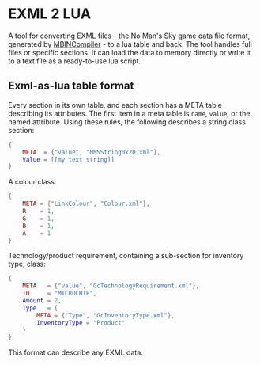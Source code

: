 # EXML 2 LUA
A tool for converting EXML files - the No Man's Sky game data file format, generated by [MBINCompiler](https://github.com/monkeyman192/MBINCompiler "MBINCompiler") - to a lua table and back.
The tool handles full files or specific sections. It can load the data to memory directly or write it to a text file as a ready-to-use lua script.
## Exml-as-lua table format
Every section in its own table, and each section has a META table describing its attributes. The first item in a meta table is `name`, `value`, or the named attribute.
Using these rules, the following describes a string class section:
```lua
{
    META  = {"value", "NMSString0x20.xml"},
    Value = [[my text string]]
}
```
A colour class:
```lua
{
    META = {"LinkColour", "Colour.xml"},
    R    = 1,
    G    = 1,
    B    = 1,
    A    = 1
}
```
Technology/product requirement, containing a sub-section for inventory type, class:
```lua
{
    META   = {"value", "GcTechnologyRequirement.xml"},
    ID     = "MICROCHIP",
    Amount = 2,
    Type   = {
        META = {"Type", "GcInventoryType.xml"},
        InventoryType = "Product"
    }
}
```
This format can describe any EXML data.

